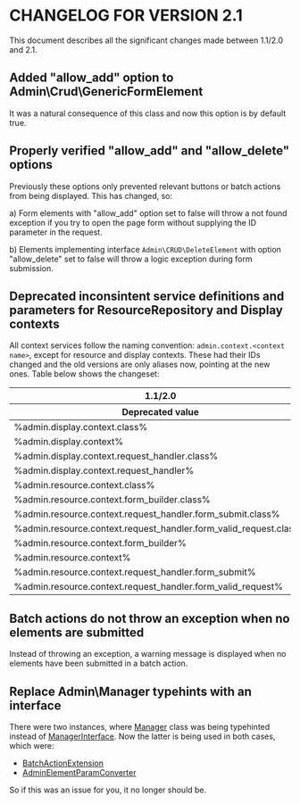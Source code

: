 # CHANGELOG FOR VERSION 2.1

This document describes all the significant changes made between 1.1/2.0 and 2.1.

## Added "allow_add" option to Admin\Crud\GenericFormElement

It was a natural consequence of this class and now this option is by default true.

## Properly verified "allow_add" and "allow_delete" options

Previously these options only prevented relevant buttons or batch actions from
being displayed. This has changed, so:

a) Form elements with "allow_add" option set to false will throw a not found exception
   if you try to open the page form without supplying the ID parameter in the request.

b) Elements implementing interface `Admin\CRUD\DeleteElement` with option
   "allow_delete" set to false will throw a logic exception during form submission.

## Deprecated inconsintent service definitions and parameters for ResourceRepository and Display contexts

All context services follow the naming convention: `admin.context.<context name>`,
except for resource and display contexts. These had their IDs changed and the old
versions are only aliases now, pointing at the new ones. Table below shows the 
changeset:

<table>
    <thead>
        <tr>
            <th>1.1/2.0</th>
            <th>2.1</th>
        </tr>
        <tr>
            <th>Deprecated value</th>
            <th>New value</th>
        </tr>  
    </thead>
    <tbody>
        <tr>
            <td>%admin.display.context.class%</td>
            <td>%admin.context.display.class%</td>
        </tr>
        <tr>
            <td>%admin.display.context%</td>
            <td>%admin.context.display%</td>
        </tr>
        <tr>
            <td>%admin.display.context.request_handler.class%</td>
            <td>%admin.context.display.request_handler.class%</td>
        </tr>
        <tr>
            <td>%admin.display.context.request_handler%</td>
            <td>%admin.context.display.request_handler%</td>
        </tr>
        <tr>
            <td>%admin.resource.context.class%</td>
            <td>%admin.context.resource.class%</td>
        </tr>
        <tr>
            <td>%admin.resource.context.form_builder.class%</td>
            <td>%admin.context.resource.form_builder.class%</td>
        </tr>
        <tr>
            <td>%admin.resource.context.request_handler.form_submit.class%</td>
            <td>%admin.context.resource.request_handler.form_submit.class%</td>
        </tr>
        <tr>
            <td>%admin.resource.context.request_handler.form_valid_request.class%</td>
            <td>%admin.context.resource.request_handler.form_valid_request.class%</td>
        </tr>
        <tr>
            <td>%admin.resource.context.form_builder%</td>
            <td>%admin.context.resource.form_builder%</td>
        </tr>
        <tr>
            <td>%admin.resource.context%</td>
            <td>%admin.context.resource%</td>
        </tr>
        <tr>
            <td>%admin.resource.context.request_handler.form_submit%</td>
            <td>%admin.context.resource.request_handler.form_submit%</td>
        </tr>
        <tr>
            <td>%admin.resource.context.request_handler.form_valid_request%</td>
            <td>%admin.context.resource.request_handler.form_valid_request%</td>
        </tr>
    </tbody>
</table>

## Batch actions do not throw an exception when no elements are submitted

Instead of throwing an exception, a warning message is displayed when no elements
have been submitted in a batch action.

## Replace Admin\Manager typehints with an interface

There were two instances, where [Manager](Admin\Manager.php) class was
being typehinted instead of [ManagerInterface](Admin\ManagerInterface.php).
Now the latter is being used in both cases, which were:

- [BatchActionExtension](DataGrid\Extension\Admin\ColumnTypeExtension)
- [AdminElementParamConverter](Request\ParamConverter\AdminElementParamConverter.php)

So if this was an issue for you, it no longer should be.
